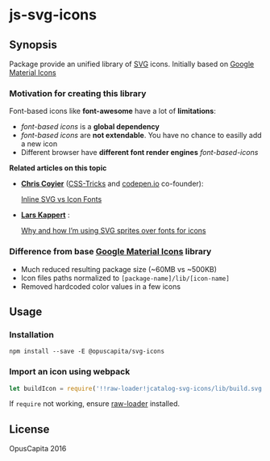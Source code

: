# js-svg-icons

## Synopsis

Package provide an unified library of [SVG](https://en.wikipedia.org/wiki/Scalable_Vector_Graphics) icons.
Initially based on [Google Material Icons](https://github.com/google/material-design-icons/)

### Motivation for creating this library

Font-based icons like **font-awesome** have a lot of **limitations**:

* *font-based icons* is a **global dependency**
* *font-based icons* are **not extendable**. You have no chance to easilly add a new icon
* Different browser have **different font render engines** *font-based-icons* 

**Related articles on this topic**

* **[Chris Coyier](http://chriscoyier.net/about/)** ([CSS-Tricks](https://css-tricks.com/) and [codepen.io](http://codepen.io/) co-founder): 
  
  [Inline SVG vs Icon Fonts](https://css-tricks.com/icon-fonts-vs-svg/)
  
* **[Lars Kappert](https://github.com/webpro)** : 

  [Why and how I’m using SVG sprites over fonts for icons](https://medium.com/@webprolific/why-and-how-i-m-using-svg-over-fonts-for-icons-7241dab890f0#.5bc934hd5)

### Difference from base [Google Material Icons](https://github.com/google/material-design-icons/) library
* Much reduced resulting package size (~60MB vs ~500KB)
* Icon files paths normalized to `[package-name]/lib/[icon-name]`
* Removed hardcoded color values in a few icons

## Usage

### Installation
`npm install --save -E @opuscapita/svg-icons`

### Import an icon using webpack

```js
let buildIcon = require('!!raw-loader!jcatalog-svg-icons/lib/build.svg');
```

If `require` not working, ensure [raw-loader](https://www.npmjs.com/package/raw-loader) installed.

## License

OpusCapita 2016
